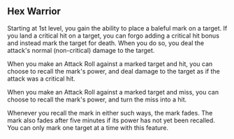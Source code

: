 ## Hex Warrior
Starting at 1st level, you gain the ability to place a baleful mark on a target.
If you land a critical hit on a target, you can forgo adding a critical hit bonus and instead mark the target for death.
When you do so, you deal the attack's normal (non-critical) damage to the target.

When you make an Attack Roll against a marked target and hit, you can choose to recall the mark's power, and deal damage to the target as if the attack was a critical hit.

When you make an Attack Roll against a marked target and miss, you can choose to recall the mark's power, and turn the miss into a hit.

Whenever you recall the mark in either such ways, the mark fades.
The mark also fades after five minutes if its power has not yet been recalled.
You can only mark one target at a time with this feature.
